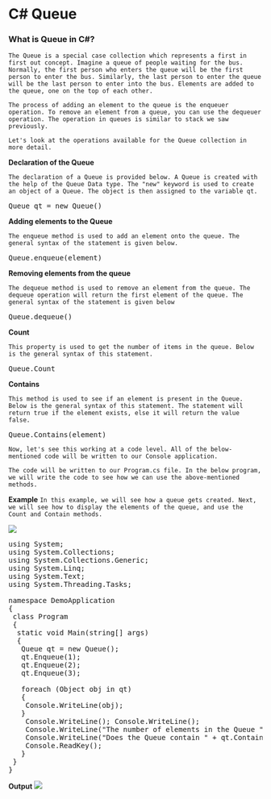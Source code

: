 # C# Queue

### What is Queue in C#?

`The Queue is a special case collection which represents a first in first out concept. Imagine a queue of people waiting for the bus. Normally, the first person who enters the queue will be the first person to enter the bus. Similarly, the last person to enter the queue will be the last person to enter into the bus. Elements are added to the queue, one on the top of each other.`

`The process of adding an element to the queue is the enqueuer operation. To remove an element from a queue, you can use the dequeuer operation. The operation in queues is similar to stack we saw previously.`

`Let's look at the operations available for the Queue collection in more detail.`

**Declaration of the Queue**

`The declaration of a Queue is provided below. A Queue is created with the help of the Queue Data type. The "new" keyword is used to create an object of a Queue. The object is then assigned to the variable qt.`

<pre>Queue qt = new Queue()</pre>

**Adding elements to the Queue**

`The enqueue method is used to add an element onto the queue. The general syntax of the statement is given below.`

<pre>Queue.enqueue(element)</pre>

**Removing elements from the queue**

`The dequeue method is used to remove an element from the queue. The dequeue operation will return the first element of the queue. The general syntax of the statement is given below`

<pre>Queue.dequeue()</pre>

**Count**

`This property is used to get the number of items in the queue. Below is the general syntax of this statement.`

<pre>Queue.Count</pre>

**Contains**

`This method is used to see if an element is present in the Queue. Below is the general syntax of this statement. The statement will return true if the element exists, else it will return the value false.`

<pre>Queue.Contains(element)</pre>

`Now, let's see this working at a code level. All of the below-mentioned code will be written to our Console application.`

`The code will be written to our Program.cs file. In the below program, we will write the code to see how we can use the above-mentioned methods.`

**Example**
`In this example, we will see how a queue gets created. Next, we will see how to display the elements of the queue, and use the Count and Contain methods.`

<img src="https://www.guru99.com/images/c-sharp-net/052616_1306_CCollection9.png"/>

<pre>using System;
using System.Collections;
using System.Collections.Generic;
using System.Linq;
using System.Text;
using System.Threading.Tasks;

namespace DemoApplication
{
 class Program
 {
  static void Main(string[] args)
  {
   Queue qt = new Queue();
   qt.Enqueue(1);
   qt.Enqueue(2);
   qt.Enqueue(3);

   foreach (Object obj in qt)
   {
    Console.WriteLine(obj);
   }
    Console.WriteLine(); Console.WriteLine();
    Console.WriteLine("The number of elements in the Queue " + qt.Count);
    Console.WriteLine("Does the Queue contain " + qt.Contains(3));
    Console.ReadKey();
   }
 }
} </pre>

**Output**
<img src="https://www.guru99.com/images/c-sharp-net/052616_1306_CCollection10.png"/>
